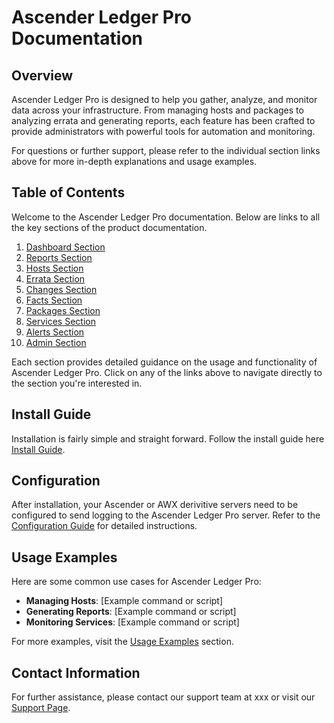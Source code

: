 # Ascender Ledger Pro Documentation

## Overview

Ascender Ledger Pro is designed to help you gather, analyze, and monitor data across your infrastructure. From managing hosts and packages to analyzing errata and generating reports, each feature has been crafted to provide administrators with powerful tools for automation and monitoring.

For questions or further support, please refer to the individual section links above for more in-depth explanations and usage examples.

## Table of Contents

Welcome to the Ascender Ledger Pro documentation. Below are links to all the key sections of the product documentation.

1. [Dashboard Section](dashboard.md)
2. [Reports Section](reports.md)
3. [Hosts Section](hosts.md)
4. [Errata Section](errata.md)
5. [Changes Section](changes.md)
6. [Facts Section](facts.md)
7. [Packages Section](packages.md)
8. [Services Section](services.md)
9. [Alerts Section](alerts.md)
10. [Admin Section](admin.md)

Each section provides detailed guidance on the usage and functionality of Ascender Ledger Pro. Click on any of the links above to navigate directly to the section you're interested in.

## Install Guide

Installation is fairly simple and straight forward.  Follow the install guide here [Install Guide](install.md).

## Configuration

After installation, your Ascender or AWX derivitive servers need to be configured to send logging to the Ascender Ledger Pro server. Refer to the [Configuration Guide](config.md) for detailed instructions.

## Usage Examples

Here are some common use cases for Ascender Ledger Pro:

- **Managing Hosts**: [Example command or script]
- **Generating Reports**: [Example command or script]
- **Monitoring Services**: [Example command or script]

For more examples, visit the [Usage Examples](examples.md) section.

## Contact Information

For further assistance, please contact our support team at xxx or visit our [Support Page](support.md).